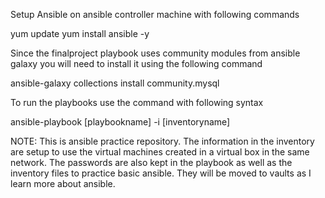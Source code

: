 Setup Ansible on ansible controller machine with following commands

yum update
yum install ansible -y

Since the finalproject playbook uses community modules from ansible galaxy you will need to install it using the following command

ansible-galaxy collections install community.mysql

To run the playbooks use the command with following syntax

ansible-playbook [playbookname] -i [inventoryname]

NOTE: This is ansible practice repository. The information in the inventory are setup to use the virtual machines created in a virtual box in the same network. The passwords are also kept in the playbook as well as the inventory files to practice basic ansible. They will be moved to vaults as I learn more about ansible.
